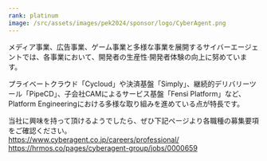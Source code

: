 ```yaml
---
rank: platinum
image: /src/assets/images/pek2024/sponsor/logo/CyberAgent.png
---
```

メディア事業、広告事業、ゲーム事業と多様な事業を展開するサイバーエージェントでは、各事業において、開発者の生産性‧開発者体験の向上に努めています。  

プライベートクラウド「Cycloud」や決済基盤「Simply」、継続的デリバリーツール「PipeCD」、子会社CAMによるサービス基盤「Fensi Platform」など、Platform Engineeringにおける多様な取り組みを進めている点が特長です。
  
当社に興味を持って頂けるようでしたら、ぜひ下記ページより各職種の募集要項をご確認ください。  
https://www.cyberagent.co.jp/careers/professional/  
https://hrmos.co/pages/cyberagent-group/jobs/0000659  
